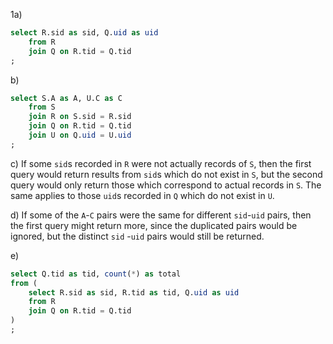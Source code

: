 1a)

```sql
select R.sid as sid, Q.uid as uid
    from R
    join Q on R.tid = Q.tid
;
```

b)

```sql
select S.A as A, U.C as C
    from S
    join R on S.sid = R.sid
    join Q on R.tid = Q.tid
    join U on Q.uid = U.uid
;
```

c) If some `sid`s recorded in `R` were not actually records of `S`, then the first query would return results from `sid`s which do not exist in `S`, but the second query would only return those which correspond to actual records in `S`. The same applies to those `uid`s recorded in `Q` which do not exist in `U`.

d) If some of the `A`-`C` pairs were the same for different `sid`-`uid` pairs, then the first query might return more, since the duplicated pairs would be ignored, but the distinct `sid` -`uid` pairs would still be returned.

e)

```sql
select Q.tid as tid, count(*) as total
from (
    select R.sid as sid, R.tid as tid, Q.uid as uid
    from R
    join Q on R.tid = Q.tid
)
;
```
